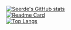 [![Seerde's GitHub stats](https://github-readme-stats.vercel.app/api?username=seerde&theme=radical)](https://github.com/seerde)  
[![Readme Card](https://github-readme-stats.vercel.app/api/pin/?username=seerde&theme=radical&repo=Project-1)](https://github.com/seerde/Project-1)  
[![Top Langs](https://github-readme-stats.vercel.app/api/top-langs/?username=seerde&theme=radical&layout=compact)](https://github.com/seerde)  
